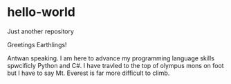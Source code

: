 # hello-world
Just another repository

Greetings Earthlings!

Antwan speaking. I am here to advance my programming language skills spwcificly Python and C#. I have travled to the top of olympus mons on foot but I have to say Mt. Everest is far more difficult to climb. 
